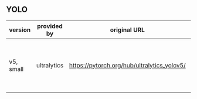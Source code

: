 ## YOLO

| version | provided by | original URL | Proxy |
| ------- | ----------- | ------------ | ----- |
| v5, small | ultralytics | https://pytorch.org/hub/ultralytics_yolov5/ | [hubconf](yolo/v5/ultralytics/v3.1/hubconf.py)<br>[model](yolo/v5/ultralytics/v3.1/models.tar.gz)<br>[utils that model depends on](yolo/v5/ultralytics/v3.1/utils.tar.gz)<br>[weights](yolo/v5/ultralytics/v3.1/weights/yolov5s.pt)<br> |


